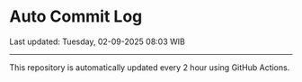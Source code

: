 # Auto Commit Log

Last updated: Tuesday, 02-09-2025 08:03 WIB

---

This repository is automatically updated every 2 hour using GitHub Actions.
